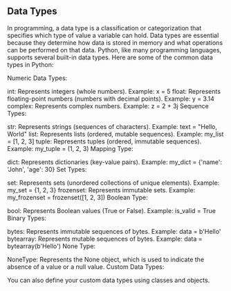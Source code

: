 ## Data Types
In programming, a data type is a classification or categorization that specifies which type of value a variable can hold. Data types are essential because they determine how data is stored in memory and what operations can be performed on that data. Python, like many programming languages, supports several built-in data types. Here are some of the common data types in Python:

Numeric Data Types:

int: Represents integers (whole numbers). Example: x = 5
float: Represents floating-point numbers (numbers with decimal points). Example: y = 3.14
complex: Represents complex numbers. Example: z = 2 + 3j
Sequence Types:

str: Represents strings (sequences of characters). Example: text = "Hello, World"
list: Represents lists (ordered, mutable sequences). Example: my_list = [1, 2, 3]
tuple: Represents tuples (ordered, immutable sequences). Example: my_tuple = (1, 2, 3)
Mapping Type:

dict: Represents dictionaries (key-value pairs). Example: my_dict = {'name': 'John', 'age': 30}
Set Types:

set: Represents sets (unordered collections of unique elements). Example: my_set = {1, 2, 3}
frozenset: Represents immutable sets. Example: my_frozenset = frozenset([1, 2, 3])
Boolean Type:

bool: Represents Boolean values (True or False). Example: is_valid = True
Binary Types:

bytes: Represents immutable sequences of bytes. Example: data = b'Hello'
bytearray: Represents mutable sequences of bytes. Example: data = bytearray(b'Hello')
None Type:

NoneType: Represents the None object, which is used to indicate the absence of a value or a null value.
Custom Data Types:

You can also define your custom data types using classes and objects.
